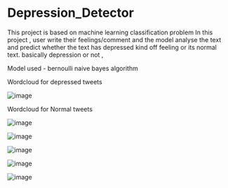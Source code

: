 # Depression_Detector
 This project is based on machine learning classification problem 
 In this project , user write their feelings/comment and the model analyse the text and predict whether the text has depressed kind off feeling or its normal text. basically     depression or not ,
 
 Model used - bernoulli naive bayes algorithm
 
 Wordcloud for depressed tweets
 
 ![image](https://user-images.githubusercontent.com/90515883/148244795-95cdb78c-82da-4f97-bee7-bda79c5b630b.png)

 Wordcloud for Normal tweets
 
 ![image](https://user-images.githubusercontent.com/90515883/148245083-677b7ec9-7cff-4882-b847-d5a707187efe.png)
 
 
 ![image](https://user-images.githubusercontent.com/90515883/148245519-bcdcbca1-7276-411f-810a-6e7e3189e6eb.png)

![image](https://user-images.githubusercontent.com/90515883/148246158-6a979c72-bafd-467e-990a-24f7a3e7d11e.png)

![image](https://user-images.githubusercontent.com/90515883/148246234-7068ec5b-870b-4864-837b-4ecaf69ff70f.png)


![image](https://user-images.githubusercontent.com/90515883/148246393-ff0a8988-93bc-4f30-a3e8-ff3b95aecde5.png)



